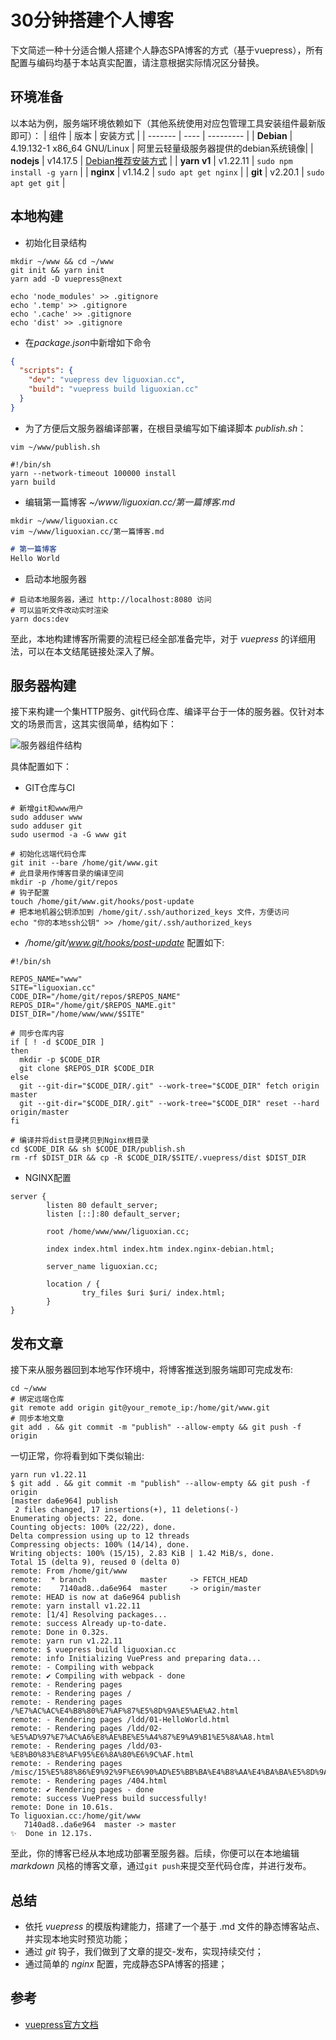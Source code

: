 # 30分钟搭建个人博客

下文简述一种十分适合懒人搭建个人静态SPA博客的方式（基于vuepress），所有配置与编码均基于本站真实配置，请注意根据实际情况区分替换。

## 环境准备
以本站为例，服务端环境依赖如下（其他系统使用对应包管理工具安装组件最新版即可）：
|  组件   | 版本  | 安装方式 |
|  -------  | ----  | --------- |
| **Debian**  | 4.19.132-1 x86_64 GNU/Linux | 阿里云轻量级服务器提供的debian系统镜像|
| **nodejs**  | v14.17.5 | [Debian推荐安装方式](https://joshtronic.com/2020/04/21/how-to-install-nodejs-14-on-debian-sid/) |
| **yarn v1**  | v1.22.11 | ```sudo npm install -g yarn``` |
| **nginx**  | v1.14.2 | ```sudo apt get nginx``` |
| **git**  | v2.20.1 | ```sudo apt get git``` |

## 本地构建
- 初始化目录结构
```shell
mkdir ~/www && cd ~/www
git init && yarn init
yarn add -D vuepress@next

echo 'node_modules' >> .gitignore
echo '.temp' >> .gitignore
echo '.cache' >> .gitignore
echo 'dist' >> .gitignore
```

- 在*package.json*中新增如下命令
```json
{
  "scripts": {
    "dev": "vuepress dev liguoxian.cc",
    "build": "vuepress build liguoxian.cc"
  }
}
```

- 为了方便后文服务器编译部署，在根目录编写如下编译脚本 *publish.sh*：
```shell
vim ~/www/publish.sh
```
```shell
#!/bin/sh
yarn --network-timeout 100000 install
yarn build
```

- 编辑第一篇博客 *~/www/liguoxian.cc/第一篇博客.md*
```shell
mkdir ~/www/liguoxian.cc 
vim ~/www/liguoxian.cc/第一篇博客.md
```
```markdown
# 第一篇博客
Hello World
```

- 启动本地服务器
```shell
# 启动本地服务器，通过 http://localhost:8080 访问
# 可以监听文件改动实时渲染
yarn docs:dev
```

至此，本地构建博客所需要的流程已经全部准备完毕，对于 *vuepress* 的详细用法，可以在本文结尾链接处深入了解。

## 服务器构建
接下来构建一个集HTTP服务、git代码仓库、编译平台于一体的服务器。仅针对本文的场景而言，这其实很简单，结构如下：

![服务器组件结构](/images/1.jpg)

具体配置如下：
- GIT仓库与CI
```shell
# 新增git和www用户
sudo adduser www
sudo adduser git
sudo usermod -a -G www git

# 初始化远端代码仓库
git init --bare /home/git/www.git
# 此目录用作博客目录的编译空间
mkdir -p /home/git/repos
# 钩子配置
touch /home/git/www.git/hooks/post-update
# 把本地机器公钥添加到 /home/git/.ssh/authorized_keys 文件，方便访问
echo "你的本地ssh公钥" >> /home/git/.ssh/authorized_keys
```

- */home/git/www.git/hooks/post-update* 配置如下:
```shell
#!/bin/sh

REPOS_NAME="www"
SITE="liguoxian.cc"
CODE_DIR="/home/git/repos/$REPOS_NAME"
REPOS_DIR="/home/git/$REPOS_NAME.git"
DIST_DIR="/home/www/www/$SITE"

# 同步仓库内容
if [ ! -d $CODE_DIR ]
then
  mkdir -p $CODE_DIR
  git clone $REPOS_DIR $CODE_DIR
else
  git --git-dir="$CODE_DIR/.git" --work-tree="$CODE_DIR" fetch origin master
  git --git-dir="$CODE_DIR/.git" --work-tree="$CODE_DIR" reset --hard origin/master
fi

# 编译并将dist目录拷贝到Nginx根目录
cd $CODE_DIR && sh $CODE_DIR/publish.sh
rm -rf $DIST_DIR && cp -R $CODE_DIR/$SITE/.vuepress/dist $DIST_DIR
```
- NGINX配置
```nginx
server {
        listen 80 default_server;
        listen [::]:80 default_server;

        root /home/www/www/liguoxian.cc;

        index index.html index.htm index.nginx-debian.html;

        server_name liguoxian.cc;

        location / {
                try_files $uri $uri/ index.html;
        }
}
```

## 发布文章
接下来从服务器回到本地写作环境中，将博客推送到服务端即可完成发布:
```shell
cd ~/www
# 绑定远端仓库
git remote add origin git@your_remote_ip:/home/git/www.git
# 同步本地文章
git add . && git commit -m "publish" --allow-empty && git push -f origin
```
一切正常，你将看到如下类似输出:
```shell
yarn run v1.22.11
$ git add . && git commit -m "publish" --allow-empty && git push -f origin
[master da6e964] publish
 2 files changed, 17 insertions(+), 11 deletions(-)
Enumerating objects: 22, done.
Counting objects: 100% (22/22), done.
Delta compression using up to 12 threads
Compressing objects: 100% (14/14), done.
Writing objects: 100% (15/15), 2.83 KiB | 1.42 MiB/s, done.
Total 15 (delta 9), reused 0 (delta 0)
remote: From /home/git/www
remote:  * branch            master     -> FETCH_HEAD
remote:    7140ad8..da6e964  master     -> origin/master
remote: HEAD is now at da6e964 publish
remote: yarn install v1.22.11
remote: [1/4] Resolving packages...
remote: success Already up-to-date.
remote: Done in 0.32s.
remote: yarn run v1.22.11
remote: $ vuepress build liguoxian.cc
remote: info Initializing VuePress and preparing data...
remote: - Compiling with webpack
remote: ✔ Compiling with webpack - done
remote: - Rendering pages
remote: - Rendering pages /
remote: - Rendering pages /%E7%AC%AC%E4%B8%80%E7%AF%87%E5%8D%9A%E5%AE%A2.html
remote: - Rendering pages /ldd/01-HelloWorld.html
remote: - Rendering pages /ldd/02-%E5%AD%97%E7%AC%A6%E8%AE%BE%E5%A4%87%E9%A9%B1%E5%8A%A8.html
remote: - Rendering pages /ldd/03-%E8%B0%83%E8%AF%95%E6%8A%80%E6%9C%AF.html
remote: - Rendering pages /misc/15%E5%88%86%E9%92%9F%E6%90%AD%E5%BB%BA%E4%B8%AA%E4%BA%BA%E5%8D%9A%E5%AE%A2.html
remote: - Rendering pages /404.html
remote: ✔ Rendering pages - done
remote: success VuePress build successfully!
remote: Done in 10.61s.
To liguoxian.cc:/home/git/www
   7140ad8..da6e964  master -> master
✨  Done in 12.17s.
```
至此，你的博客已经从本地成功部署至服务器。后续，你便可以在本地编辑 *markdown* 风格的博客文章，通过```git push```来提交至代码仓库，并进行发布。

## 总结
- 依托 *vuepress* 的模版构建能力，搭建了一个基于 .md 文件的静态博客站点、并实现本地实时预览功能； 
- 通过 *git* 钩子，我们做到了文章的提交-发布，实现持续交付；
- 通过简单的 *nginx* 配置，完成静态SPA博客的搭建；

## 参考
- [vuepress官方文档](https://v2.vuepress.vuejs.org/zh/guide/)







